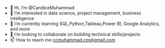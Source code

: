 - 👋 Hi, I’m @CandiceMuhammad
- 👀 I’m interested in data science, project management, business intelligence 
- 🌱 I’m currently learning SQL,Python,Tableau,Power BI, Google Analytics, and more 
- 💞️ I’m looking to collaborate on building technical skills/projects 
- 📫 How to reach me ccmuhammad.cm@gmail.com

<!---
CandiceMuhammad/CandiceMuhammad is a ✨ special ✨ repository because its `README.md` (this file) appears on your GitHub profile.
You can click the Preview link to take a look at your changes.
--->
